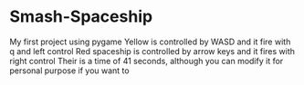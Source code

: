 # Smash-Spaceship
My first project using pygame
Yellow is controlled by WASD and it fire with q and left control
Red spaceship is controlled by arrow keys and it fires with right control
Their is a time of 41 seconds, although you can modify it for personal purpose if you want to
